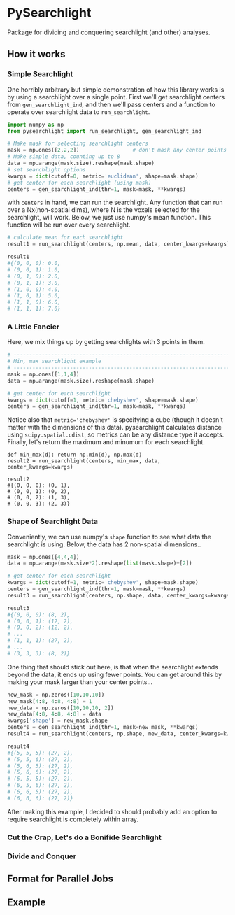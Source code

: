 PySearchlight
=============
Package for dividing and conquering searchlight (and other) analyses.

How it works
------------
### Simple Searchlight
One horribly arbitrary but simple demonstration of how this library works is by using a searchlight over a single point.
First we'll get searchlight centers from `gen_searchlight_ind`, 
and then we'll pass centers and a function to operate over searchlight data to `run_searchlight`.

```python
import numpy as np
from pysearchlight import run_searchlight, gen_searchlight_ind

# Make mask for selecting searchlight centers
mask = np.ones([2,2,2])                 # don't mask any center points
# Make simple data, counting up to 8
data = np.arange(mask.size).reshape(mask.shape)
# set searchlight options
kwargs = dict(cutoff=0, metric='euclidean', shape=mask.shape)
# get center for each searchlight (using mask)
centers = gen_searchlight_ind(thr=1, mask=mask, **kwargs)
```

with `centers` in hand, we can run the searchlight.
Any function that can run over a Nx(non-spatial dims), where N is the voxels selected for the searchlight, will work.
Below, we just use numpy's mean function. This function will be run over every searchlight.

```python
# calculate mean for each searchlight
result1 = run_searchlight(centers, np.mean, data, center_kwargs=kwargs)

result1
#{(0, 0, 0): 0.0,
# (0, 0, 1): 1.0,
# (0, 1, 0): 2.0,
# (0, 1, 1): 3.0,
# (1, 0, 0): 4.0,
# (1, 0, 1): 5.0,
# (1, 1, 0): 6.0,
# (1, 1, 1): 7.0}
```

### A Little Fancier
Here, we mix things up by getting searchlights with 3 points in them.

```python
# -----------------------------------------------------------------------------
# Min, max searchlight example
# -----------------------------------------------------------------------------
mask = np.ones([1,1,4])
data = np.arange(mask.size).reshape(mask.shape)

# get center for each searchlight
kwargs = dict(cutoff=1, metric='chebyshev', shape=mask.shape)
centers = gen_searchlight_ind(thr=1, mask=mask, **kwargs)
```

Notice also that `metric='chebyshev'` is specifying a cube (though it doesn't matter with the dimensions of this data).
pysearchlight calculates distance using `scipy.spatial.cdist`, so metrics can be any distance type it accepts.
Finally, let's return the maximum and minumum for each searchlight.

```
def min_max(d): return np.min(d), np.max(d)
result2 = run_searchlight(centers, min_max, data, center_kwargs=kwargs)

result2
#{(0, 0, 0): (0, 1),
# (0, 0, 1): (0, 2), 
# (0, 0, 2): (1, 3), 
# (0, 0, 3): (2, 3)}
```

### Shape of Searchlight Data
Conveniently, we can use numpy's `shape` function to see what data the searchlight is using.
Below, the data has 2 non-spatial dimensions..

```python
mask = np.ones([4,4,4])
data = np.arange(mask.size*2).reshape(list(mask.shape)+[2])

# get center for each searchlight
kwargs = dict(cutoff=1, metric='chebyshev', shape=mask.shape)
centers = gen_searchlight_ind(thr=1, mask=mask, **kwargs)
result3 = run_searchlight(centers, np.shape, data, center_kwargs=kwargs)

result3
#{(0, 0, 0): (8, 2),
# (0, 0, 1): (12, 2),
# (0, 0, 2): (12, 2),
# ...
# (1, 1, 1): (27, 2),
# ...
# (3, 3, 3): (8, 2)}
```

One thing that should stick out here, is that when the searchlight extends beyond the data, it ends up using fewer points.
You can get around this by making your mask larger than your center points...

```python
new_mask = np.zeros([10,10,10])
new_mask[4:8, 4:8, 4:8] = 1
new_data = np.zeros([10,10,10, 2])
new_data[4:8, 4:8, 4:8] = data
kwargs['shape'] = new_mask.shape
centers = gen_searchlight_ind(thr=1, mask=new_mask, **kwargs)
result4 = run_searchlight(centers, np.shape, new_data, center_kwargs=kwargs)

result4
#{(5, 5, 5): (27, 2),
# (5, 5, 6): (27, 2),
# (5, 6, 5): (27, 2),
# (5, 6, 6): (27, 2),
# (6, 5, 5): (27, 2),
# (6, 5, 6): (27, 2),
# (6, 6, 5): (27, 2),
# (6, 6, 6): (27, 2)}
```

After making this example, I decided to should probably add an option to require searchlight is completely within array.


### Cut the Crap, Let's do a Bonifide Searchlight


### Divide and Conquer

Format for Parallel Jobs
------------------------

Example
-------
